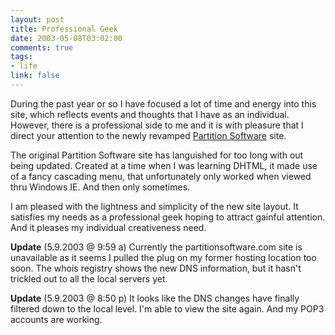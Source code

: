 ```yaml
--- 
layout: post
title: Professional Geek
date: 2003-05-08T03:02:00
comments: true
tags:
- life
link: false
---
```

During the past year or so I have focused a lot of time and energy into this site, which reflects events and thoughts that I have as an individual. However, there is a professional side to me and it is with pleasure that I direct your attention to the newly revamped <a href="http://www.partitionsoftware.com" target="_blank">Partition Software</a> site.

The original Partition Software site has languished for too long with out being updated. Created at a time when I was learning DHTML, it made use of a fancy cascading menu, that unfortunately only worked when viewed thru Windows IE. And then only sometimes.

I am pleased with the lightness and simplicity of the new site layout. It satisfies my needs as a professional geek hoping to attract gainful attention. And it pleases my individual creativeness need.

<b>Update</b> (5.9.2003 @ 9:59 a)  Currently the partitionsoftware.com site is unavailable  as it seems I pulled the plug on my former hosting location too soon. The whois registry shows the new DNS information, but it hasn't trickled out to all the local servers yet.

<b>Update</b> (5.9.2003 @ 8:50 p) It looks like the DNS changes have finally filtered down to the local level. I'm able to view the site again. And my POP3 accounts are working.
